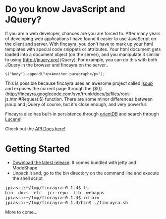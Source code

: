 Do you know JavaScript and JQuery?
==================================

If you are a web developer, chances are you are forced to.  After many years of developing web applications I have found it easier to use JavaScript on the client and server.  With fincayra, you don't have to mark up your html templates with special code snippets or attributes.  Your html document gets loaded into a document object (on the server), and you manipulate it similar to using [http://jquery.org/ jQuery].  For example, you can do this with both JQuery in the browser and fincayra on the server..

`$("body").append("<p>Another paragraph</p>");`

This is possible because fincayra uses an awesome project called [jsoup](http://jsoup.org/) and exposes the current page through the [$()](http://fincayra.googlecode.com/svn/trunk/docs/js/files/root-js.html#Request.$) function.  There are some minor differences between jsoup and jQuery of course, but it's close enough, and very powerful.

Fincayra also has built-in persistence through [orientDB](http://code.google.com/p/orient/) and search through [Lucene](http://lucene.apache.org/)!

Check out the [API Docs here!](http://piascikj.github.com/fincayra/docs/js/)

# Getting Started

* [Download the latest release](https://github.com/downloads/piascikj/fincayra/fincayra-0.3.zip).  It comes bundled with jetty and ModeShape.
* Unpack it and, go to the bin directory on the command line and execute the shell script

<pre>
jpiasci:~/tmp/fincayra-0.1.4$ ls
bin  docs  etc  jcr-repo  lib  webapps
jpiasci:~/tmp/fincayra-0.1.4$ cd bin
jpiasci:~/tmp/fincayra-0.1.4/bin$ ./fincayra.sh
</pre>

More to come...
